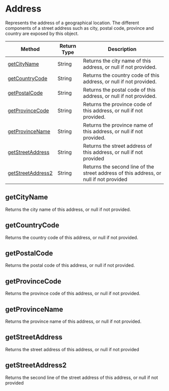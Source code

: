 # Address
Represents the address of a geographical location. The different components of a street address such as city, postal code, province and country are exposed by this object.

|Method|Return Type|Description|
|-|-|-
[getCityName]("#getcityname")|String|Returns the city name of this address, or null if not provided.<br />
[getCountryCode]("#getcountrycode")|String|Returns the country code of this address, or null if not provided.<br />
[getPostalCode]("#getpostalcode")|String|Returns the postal code of this address, or null if not provided. <br />
[getProvinceCode]("#getprovincecode")|String|Returns the province code of this address, or null if not provided.<br />
[getProvinceName]("#getprovincename")|String|Returns the province name of this address, or null if not provided. <br />
[getStreetAddress]("#getstreetaddress")|String|Returns the street address of this address, or null if not provided <br />
[getStreetAddress2]("#getstreetaddress2")|String|Returns the second line of the street address of this address, or null if not provided<br />

## <a name="getcityname"></a>getCityName
Returns the city name of this address, or null if not provided.


## <a name="getcountrycode"></a>getCountryCode
Returns the country code of this address, or null if not provided.


## <a name="getpostalcode"></a>getPostalCode
Returns the postal code of this address, or null if not provided. 


## <a name="getprovincecode"></a>getProvinceCode
Returns the province code of this address, or null if not provided.


## <a name="getprovincename"></a>getProvinceName
Returns the province name of this address, or null if not provided. 


## <a name="getstreetaddress"></a>getStreetAddress
Returns the street address of this address, or null if not provided 


## <a name="getstreetaddress2"></a>getStreetAddress2
Returns the second line of the street address of this address, or null if not provided


